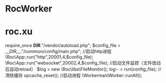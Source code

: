 # RocWorker
# roc.xu
require_once __DIR__."/vendor/autoload.php";
$config_file = __DIR__."/common/config/main.php";
//启动http进程
\Roc\App::run("http",20001,4,$config_file);
\Roc\App::run("websocket",20002,4,$config_file);
//启动文件监控（文件改动后自动reload）
$log = new \Roc\libs\FileMonitor();
$log->run($config_file);
//清除缓存
opcache_reset();
//启动进程
\Workerman\Worker::runAll();